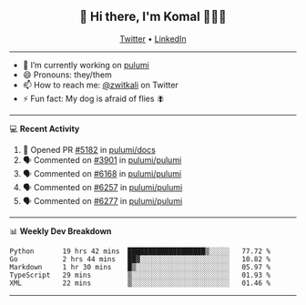 <h2 align="center"> 👋 Hi there, I'm Komal 🧑🏾‍💻 </h2>
<p align="center">
    <a href="https://twitter.com/zwitkali">Twitter</a> •
    <a href="https://www.linkedin.com/in/komal-ali/">LinkedIn</a>
</p>

--------

- 🔭 I’m currently working on [pulumi](https://github.com/pulumi/pulumi)
- 😄 Pronouns: they/them
- 📫 How to reach me: [@zwitkali](https://twitter.com/zwitkali) on Twitter
- ⚡ Fun fact: My dog is afraid of flies 🪰

--------
💻 **Recent Activity**

<!--START_SECTION:activity-->
1. 💪 Opened PR [#5182](https://github.com/pulumi/docs/pull/5182) in [pulumi/docs](https://github.com/pulumi/docs)
2. 🗣 Commented on [#3901](https://github.com/pulumi/pulumi/issues/3901) in [pulumi/pulumi](https://github.com/pulumi/pulumi)
3. 🗣 Commented on [#6168](https://github.com/pulumi/pulumi/issues/6168) in [pulumi/pulumi](https://github.com/pulumi/pulumi)
4. 🗣 Commented on [#6257](https://github.com/pulumi/pulumi/issues/6257) in [pulumi/pulumi](https://github.com/pulumi/pulumi)
5. 🗣 Commented on [#6277](https://github.com/pulumi/pulumi/issues/6277) in [pulumi/pulumi](https://github.com/pulumi/pulumi)
<!--END_SECTION:activity-->

--------

📊 **Weekly Dev Breakdown**
<!--START_SECTION:waka-->
```text
Python       19 hrs 42 mins  ███████████████████▒░░░░░   77.72 % 
Go           2 hrs 44 mins   ██▓░░░░░░░░░░░░░░░░░░░░░░   10.82 % 
Markdown     1 hr 30 mins    █▒░░░░░░░░░░░░░░░░░░░░░░░   05.97 % 
TypeScript   29 mins         ▒░░░░░░░░░░░░░░░░░░░░░░░░   01.93 % 
XML          22 mins         ▒░░░░░░░░░░░░░░░░░░░░░░░░   01.46 % 
```
<!--END_SECTION:waka-->

--------